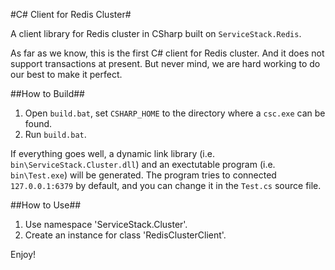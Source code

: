 #C# Client for Redis Cluster#

A client library for Redis cluster in CSharp built on `ServiceStack.Redis`.

As far as we know, this is the first C# client for Redis cluster. And it does not support transactions at present. But never mind, we are hard working to do our best to make it perfect.

##How to Build##

1. Open `build.bat`, set `CSHARP_HOME` to the directory where a `csc.exe` can be found.
2. Run `build.bat`.

If everything goes well, a dynamic link library (i.e. `bin\ServiceStack.Cluster.dll`) and an exectutable program (i.e. `bin\Test.exe`) will be generated.
The program tries to connected `127.0.0.1:6379` by default, and you can change it in the `Test.cs` source file.

##How to Use##

1. Use namespace 'ServiceStack.Cluster'.
2. Create an instance for class 'RedisClusterClient'.

Enjoy!


